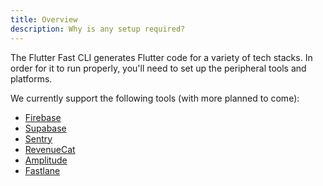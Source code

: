 ```yaml
---
title: Overview
description: Why is any setup required?
---
```


The Flutter Fast CLI generates Flutter code for a variety of tech stacks. In order for it to run properly, you'll need to set up the peripheral tools and platforms.

We currently support the following tools (with more planned to come):
- [Firebase](https://firebase.google.com/)
- [Supabase](https://supabase.com/)
- [Sentry](https://sentry.io/welcome/)
- [RevenueCat](https://www.revenuecat.com/)
- [Amplitude](https://amplitude.com/)
- [Fastlane](https://fastlane.tools/)